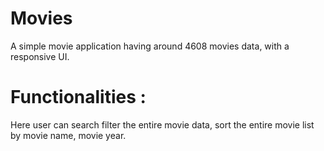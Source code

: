 # Movies
A simple movie application having around 4608 movies data, with a responsive UI.

# Functionalities :

Here user can search filter the entire movie data, sort the entire movie list by movie name, movie year.

